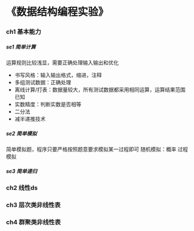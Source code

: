 # 《数据结构编程实验》
### ch1 基本能力
##### se1 简单计算
运算规则比较浅显，需要正确处理输入输出和优化
- 书写风格：输入输出格式，缩进，注释
- 多组测试数据：正确处理
- 离线计算/打表：数据量较大，所有测试数据都采用相同运算，运算结果范围已知
- 实数精度：判断实数是否相等
- 二分法
- 减半递推技术
##### se2 简单模拟
简单模拟题，程序只要严格按照题意要求模拟某一过程即可
随机模拟：概率
过程模拟
##### se3 简单递归
### ch2 线性ds
### ch3 层次类非线性表
### ch4 群聚类非线性表